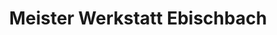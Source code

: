 ---
title: "Meister Werkstatt Ebischbach"
url: /haselbachtal/meister-werkstatt-ebischbach/
shop: Autowerkstatt
---